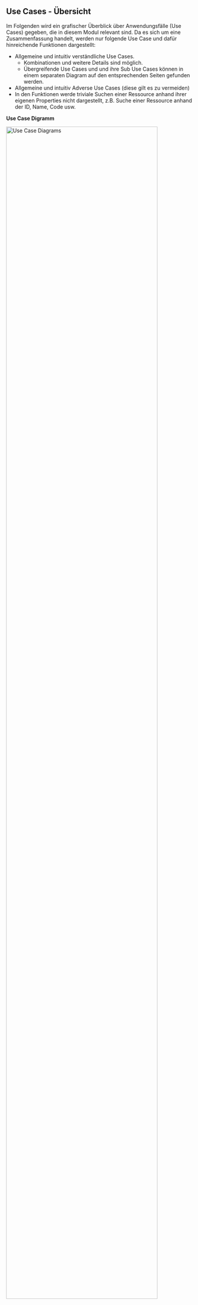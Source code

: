 ## Use Cases - Übersicht
Im Folgenden wird ein grafischer Überblick über Anwendungsfälle (Use Cases) gegeben, die  in diesem Modul relevant sind.
Da es sich um eine Zusammenfassung handelt, werden nur folgende Use Case und dafür hinreichende Funktionen dargestellt:
* Allgemeine und intuitiv verständliche Use Cases.
  * Kombinationen und weitere Details sind möglich.
  * Übergreifende Use Cases und und ihre Sub Use Cases können in einem separaten Diagram auf den entsprechenden Seiten gefunden werden.
* Allgemeine und intuitiv Adverse Use Cases (diese gilt es zu vermeiden)
* In den Funktionen werde triviale Suchen einer Ressource anhand ihrer eigenen Properties nicht dargestellt, z.B. Suche einer Ressource anhand der ID, Name, Code usw.

**Use Case Digramm**

<img src="https://raw.githubusercontent.com/gematik/spec-ISiK-Dokumentenaustausch/rc/main-stufe-4/Material/images/diagrams/usecases.svg" alt="Use Case Diagrams" width="90%"/>

